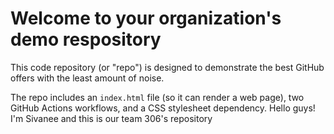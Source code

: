 # Welcome to your organization's demo respository
This code repository (or "repo") is designed to demonstrate the best GitHub offers with the least amount of noise.

The repo includes an `index.html` file (so it can render a web page), two GitHub Actions workflows, and a CSS stylesheet dependency.
Hello guys! I'm Sivanee and this is our team 306's repository 
